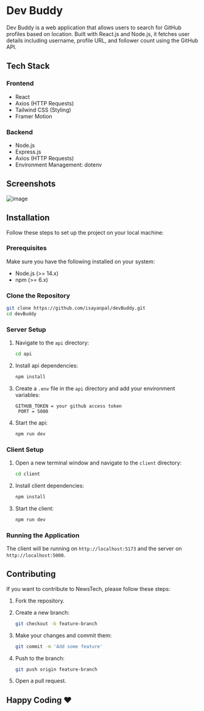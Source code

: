 # Dev Buddy

Dev Buddy is a web application that allows users to search for GitHub profiles based on location. Built with React.js and Node.js, it fetches user details including username, profile URL, and follower count using the GitHub API.

## Tech Stack

### Frontend

- React
- Axios (HTTP Requests)
- Tailwind CSS (Styling)
- Framer Motion

### Backend

- Node.js
- Express.js
- Axios (HTTP Requests)
- Environment Management: dotenv

## Screenshots
![image](https://github.com/isayanpal/devBuddy/assets/102523492/e96e090e-2df3-4766-8a41-01c80860c042)

## Installation

Follow these steps to set up the project on your local machine:

### Prerequisites

Make sure you have the following installed on your system:

- Node.js (>= 14.x)
- npm (>= 6.x)

### Clone the Repository

```bash
git clone https://github.com/isayanpal/devBuddy.git
cd devBuddy
```

### Server Setup

1. Navigate to the `api` directory:

   ```bash
   cd api
   ```

2. Install api dependencies:

   ```bash
   npm install
   ```

3. Create a `.env` file in the `api` directory and add your environment variables:

   ```plaintext
   GITHUB_TOKEN = your github access token
    PORT = 5000
   ```

4. Start the api:
   ```bash
   npm run dev
   ```

### Client Setup

1. Open a new terminal window and navigate to the `client` directory:

   ```bash
   cd client
   ```

2. Install client dependencies:

   ```bash
   npm install
   ```

3. Start the client:
   ```bash
   npm run dev
   ```

### Running the Application

The client will be running on `http://localhost:5173` and the server on `http://localhost:5000`.

## Contributing

If you want to contribute to NewsTech, please follow these steps:

1. Fork the repository.

2. Create a new branch:

   ```bash
   git checkout -b feature-branch
   ```

3. Make your changes and commit them:

   ```bash
   git commit -m 'Add some feature'
   ```

4. Push to the branch:

   ```bash
   git push origin feature-branch
   ```

5. Open a pull request.

## Happy Coding ❤️
